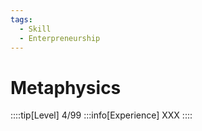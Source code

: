 ```yaml
---
tags:
  - Skill
  - Enterpreneurship
---
```


# Metaphysics

::::tip[Level]
4/99
:::info[Experience]
XXX
::::
